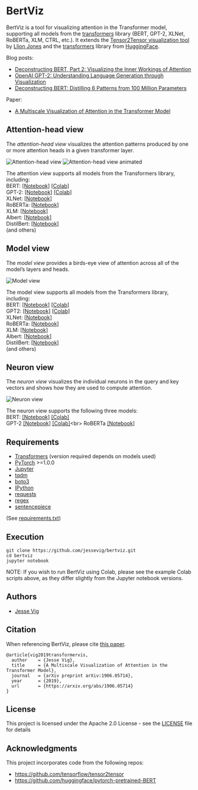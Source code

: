 # BertViz

BertViz is a tool for visualizing attention in the Transformer model, supporting all models from the [transformers](https://github.com/huggingface/transformers) library (BERT, GPT-2, XLNet, RoBERTa, XLM, CTRL, etc.). It extends the [Tensor2Tensor visualization tool](https://github.com/tensorflow/tensor2tensor/tree/master/tensor2tensor/visualization) by [Llion Jones](https://medium.com/@llionj) and the [transformers](https://github.com/huggingface/transformers) library from [HuggingFace](https://github.com/huggingface).

Blog posts:
* [Deconstructing BERT, Part 2: Visualizing the Inner Workings of Attention](https://towardsdatascience.com/deconstructing-bert-part-2-visualizing-the-inner-workings-of-attention-60a16d86b5c1)
* [OpenAI GPT-2: Understanding Language Generation through Visualization](https://towardsdatascience.com/openai-gpt-2-understanding-language-generation-through-visualization-8252f683b2f8)
* [Deconstructing BERT: Distilling 6 Patterns from 100 Million Parameters](https://towardsdatascience.com/deconstructing-bert-distilling-6-patterns-from-100-million-parameters-b49113672f77)


Paper:
* [A Multiscale Visualization of Attention in the Transformer Model](https://arxiv.org/pdf/1906.05714.pdf)

## Attention-head view

The *attention-head view* visualizes the attention patterns produced by one or more attention heads in a given transformer layer.

![Attention-head view](https://raw.githubusercontent.com/jessevig/bertviz/master/images/head_thumbnail_left.png) ![Attention-head view animated](https://raw.githubusercontent.com/jessevig/bertviz/master/images/head_thumbnail_right.gif)

The attention view supports all models from the Transformers library, including:<br>
 BERT:
 [[Notebook]](https://github.com/jessevig/bertviz/blob/master/head_view_bert.ipynb)
  [[Colab]](https://colab.research.google.com/drive/1PEHWRHrvxQvYr9NFRC-E_fr3xDq1htCj)<br>
 GPT-2:
  [[Notebook]](https://github.com/jessevig/bertviz/blob/master/head_view_gpt2.ipynb)
[[Colab]](https://colab.research.google.com/drive/1c9kBsbvSqpKkmd62u7nfqVhvWr0W8_Lx)<br>
 XLNet: [[Notebook]](https://github.com/jessevig/bertviz/blob/master/head_view_xlnet.ipynb)<br>
RoBERTa: [[Notebook]](https://github.com/jessevig/bertviz/blob/master/head_view_roberta.ipynb)<br>
XLM: [[Notebook]](https://github.com/jessevig/bertviz/blob/master/head_view_xlm.ipynb)<br>
Albert: [[Notebook]](https://github.com/jessevig/bertviz/blob/master/head_view_albert.ipynb)<br>
DistilBert: [[Notebook]](https://github.com/jessevig/bertviz/blob/master/head_view_distilbert.ipynb)<br>
(and others)

## Model view 

The *model view* provides a birds-eye view of attention across all of the model’s layers  and heads.

![Model view](https://raw.githubusercontent.com/jessevig/bertviz/master/images/model_thumbnail.jpg)

The model view supports all models from the Transformers library, including:<br>
BERT: [[Notebook]](https://github.com/jessevig/bertviz/blob/master/model_view_bert.ipynb)
[[Colab]](https://colab.research.google.com/drive/1c73DtKNdl66B0_HF7QXuPenraDp0jHRS)<br>
GPT2: [[Notebook]](https://github.com/jessevig/bertviz/blob/master/model_view_gpt2.ipynb)
[[Colab]](https://colab.research.google.com/drive/1y-wfC95Z0aASawYqA34LQeV0_qC9mOto)<br>
 XLNet: [[Notebook]](https://github.com/jessevig/bertviz/blob/master/model_view_xlnet.ipynb)<br>
RoBERTa: [[Notebook]](https://github.com/jessevig/bertviz/blob/master/model_view_roberta.ipynb)<br>
XLM: [[Notebook]](https://github.com/jessevig/bertviz/blob/master/model_view_xlm.ipynb)<br>
Albert: [[Notebook]](https://github.com/jessevig/bertviz/blob/master/model_view_albert.ipynb)<br>
DistilBert: [[Notebook]](https://github.com/jessevig/bertviz/blob/master/model_view_distilbert.ipynb)<br>
(and others)

## Neuron view 
The *neuron view* visualizes the individual neurons in the query and key vectors and shows how they are used to compute attention.

![Neuron view](https://raw.githubusercontent.com/jessevig/bertviz/master/images/neuron_thumbnail.png)

The neuron view supports the following three models:<br>
BERT: [[Notebook]](https://github.com/jessevig/bertviz/blob/master/neuron_view_bert.ipynb) 
[[Colab]](https://colab.research.google.com/drive/1m37iotFeubMrp9qIf9yscXEL1zhxTN2b)<br>
GPT-2
[[Notebook]](https://github.com/jessevig/bertviz/blob/master/neuron_view_gpt2.ipynb) 
[[Colab]](https://colab.research.google.com/drive/1s8XCCyxsKvNRWNzjWi5Nl8ZAYZ5YkLm_)<br>
RoBERTa
[[Notebook]](https://github.com/jessevig/bertviz/blob/master/neuron_view_roberta.ipynb) 


## Requirements
* [Transformers](https://pypi.org/project/transformers/) (version required depends on models used)
* [PyTorch](https://pytorch.org/) >=1.0.0 
* [Jupyter](https://jupyter.org/install)
* [tqdm](https://pypi.org/project/tqdm/)
* [boto3](https://pypi.org/project/boto3/)
* [IPython](https://pypi.org/project/ipython/)
* [requests](https://pypi.org/project/requests/)
* [regex](https://pypi.org/project/regex/)
* [sentencepiece](https://pypi.org/project/sentencepiece/)

(See [requirements.txt](https://github.com/jessevig/bertviz/blob/master/requirements.txt))

## Execution

```
git clone https://github.com/jessevig/bertviz.git
cd bertviz
jupyter notebook
```
NOTE: If you wish to run BertViz using Colab, please see the example Colab scripts above, as they differ slightly from the Jupyter notebook versions.

## Authors

* [Jesse Vig](https://github.com/jessevig)

## Citation

When referencing BertViz, please cite [this paper](https://arxiv.org/abs/1906.05714).

```
@article{vig2019transformervis,
  author    = {Jesse Vig},
  title     = {A Multiscale Visualization of Attention in the Transformer Model},
  journal   = {arXiv preprint arXiv:1906.05714},
  year      = {2019},
  url       = {https://arxiv.org/abs/1906.05714}
}
```

## License

This project is licensed under the Apache 2.0 License - see the [LICENSE](LICENSE) file for details

## Acknowledgments

This project incorporates code from the following repos:
* https://github.com/tensorflow/tensor2tensor
* https://github.com/huggingface/pytorch-pretrained-BERT
